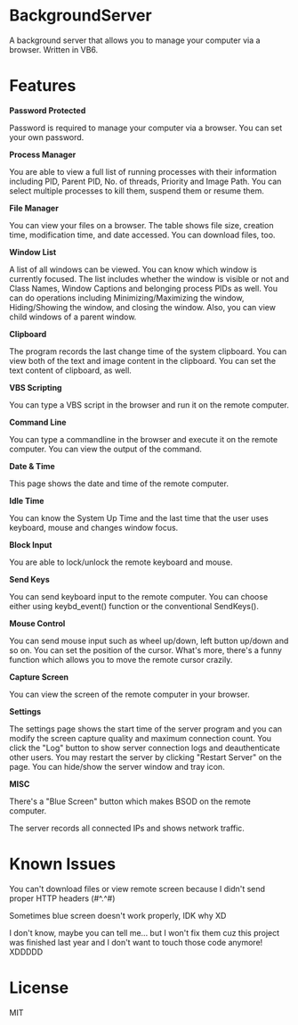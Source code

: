 # BackgroundServer
A background server that allows you to manage your computer via a browser. Written in VB6.

# Features
**Password Protected**

Password is required to manage your computer via a browser. You can set your own password.

**Process Manager**

You are able to view a full list of running processes with their information including PID, Parent PID, No. of threads, Priority and Image Path. You can select multiple processes to kill them, suspend them or resume them.

**File Manager**

You can view your files on a browser. The table shows file size, creation time, modification time, and date accessed. You can download files, too.

**Window List**

A list of all windows can be viewed. You can know which window is currently focused. The list includes whether the window is visible or not and Class Names, Window Captions and belonging process PIDs as well. You can do operations including Minimizing/Maximizing the window, Hiding/Showing the window, and closing the window. Also, you can view child windows of a parent window.

**Clipboard**

The program records the last change time of the system clipboard. You can view both of the text and image content in the clipboard. You can set the text content of clipboard, as well.

**VBS Scripting**

You can type a VBS script in the browser and run it on the remote computer.

**Command Line**

You can type a commandline in the browser and execute it on the remote computer. You can view the output of the command.

**Date & Time**

This page shows the date and time of the remote computer.

**Idle Time**

You can know the System Up Time and the last time that the user uses keyboard, mouse and changes window focus.

**Block Input**

You are able to lock/unlock the remote keyboard and mouse.

**Send Keys**

You can send keyboard input to the remote computer. You can choose either using keybd_event() function or the conventional SendKeys().

**Mouse Control**

You can send mouse input such as wheel up/down, left button up/down and so on. You can set the position of the cursor. What's more, there's a funny function which allows you to move the remote cursor crazily.

**Capture Screen**

You can view the screen of the remote computer in your browser.

**Settings**

The settings page shows the start time of the server program and you can modify the screen capture quality and maximum connection count. You click the "Log" button to show server connection logs and deauthenticate other users. You may restart the server by clicking "Restart Server" on the page. You can hide/show the server window and tray icon.

**MISC**

There's a "Blue Screen" button which makes BSOD on the remote computer.

The server records all connected IPs and shows network traffic. 

# Known Issues

You can't download files or view remote screen because I didn't send proper HTTP headers (#^.^#)

Sometimes blue screen doesn't work properly, IDK why XD

I don't know, maybe you can tell me... but I won't fix them cuz this project was finished last year and I don't want to touch those code anymore! XDDDDD

# License
MIT
